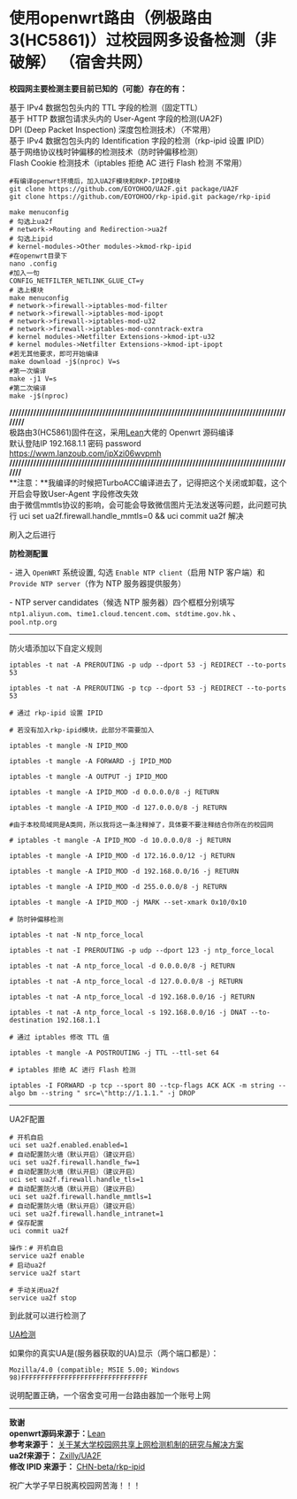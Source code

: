 # 使用openwrt路由（例极路由3(HC5861)）过校园网多设备检测（非破解） （宿舍共网）
**校园网主要检测主要目前已知的（可能）存在的有：**

基于 IPv4 数据包包头内的 TTL 字段的检测（固定TTL）  
基于 HTTP 数据包请求头内的 User-Agent 字段的检测(UA2F)  
DPI (Deep Packet Inspection) 深度包检测技术）（不常用）  
基于 IPv4 数据包包头内的 Identification 字段的检测（rkp-ipid 设置 IPID）  
基于网络协议栈时钟偏移的检测技术（防时钟偏移检测）  
Flash Cookie 检测技术（iptables 拒绝 AC 进行 Flash 检测 不常用）  

```
#有编译openwrt环境后，加入UA2F模块和RKP-IPID模块
git clone https://github.com/EOYOHOO/UA2F.git package/UA2F
git clone https://github.com/EOYOHOO/rkp-ipid.git package/rkp-ipid
```

```
make menuconfig
# 勾选上ua2f
# network->Routing and Redirection->ua2f
# 勾选上ipid
# kernel-modules->Other modules->kmod-rkp-ipid
#在openwrt目录下
nano .config
#加入一句
CONFIG_NETFILTER_NETLINK_GLUE_CT=y
# 选上模块
make menuconfig
# network->firewall->iptables-mod-filter
# network->firewall->iptables-mod-ipopt
# network->firewall->iptables-mod-u32
# network->firewall->iptables-mod-conntrack-extra
# kernel modules->Netfilter Extensions->kmod-ipt-u32
# kernel modules->Netfilter Extensions->kmod-ipt-ipopt
#若无其他要求，即可开始编译
make download -j$(nproc) V=s
#第一次编译
make -j1 V=s
#第二次编译
make -j$(nproc)
```

**/////////////////////////////////////////////////////////////////////////////////////////////////**  
极路由3(HC5861)固件在这，采用[Lean](https://github.com/coolsnowwolf/lede)大佬的 Openwrt 源码编译  
默认登陆IP 192.168.1.1 密码 password  
https://wwm.lanzoub.com/ipXzi06wvpmh  
**////////////////////////////////////////////////////////////////////////////////////////////////**  
**注意：**我编译的时候把TurboACC编译进去了，记得把这个关闭或卸载，这个开启会导致User-Agent 字段修改失效  
由于微信mmtls协议的影响，会可能会导致微信图片无法发送等问题，此问题可执行 uci set ua2f.firewall.handle_mmtls=0 && uci commit ua2f 解决  
  
刷入之后进行  
  
**防检测配置**

\- 进入 `OpenWRT` 系统设置, 勾选 `Enable NTP client`（启用 NTP 客户端）和 `Provide NTP server`（作为 NTP 服务器提供服务）

\- NTP server candidates（候选 NTP 服务器）四个框框分别填写 `ntp1.aliyun.com`、`time1.cloud.tencent.com`、`stdtime.gov.hk` 、`pool.ntp.org`

------

防火墙添加以下自定义规则

```
iptables -t nat -A PREROUTING -p udp --dport 53 -j REDIRECT --to-ports 53

iptables -t nat -A PREROUTING -p tcp --dport 53 -j REDIRECT --to-ports 53

# 通过 rkp-ipid 设置 IPID

# 若没有加入rkp-ipid模块，此部分不需要加入

iptables -t mangle -N IPID_MOD

iptables -t mangle -A FORWARD -j IPID_MOD

iptables -t mangle -A OUTPUT -j IPID_MOD

iptables -t mangle -A IPID_MOD -d 0.0.0.0/8 -j RETURN

iptables -t mangle -A IPID_MOD -d 127.0.0.0/8 -j RETURN

#由于本校局域网是A类网，所以我将这一条注释掉了，具体要不要注释结合你所在的校园网

# iptables -t mangle -A IPID_MOD -d 10.0.0.0/8 -j RETURN

iptables -t mangle -A IPID_MOD -d 172.16.0.0/12 -j RETURN

iptables -t mangle -A IPID_MOD -d 192.168.0.0/16 -j RETURN

iptables -t mangle -A IPID_MOD -d 255.0.0.0/8 -j RETURN

iptables -t mangle -A IPID_MOD -j MARK --set-xmark 0x10/0x10

# 防时钟偏移检测

iptables -t nat -N ntp_force_local

iptables -t nat -I PREROUTING -p udp --dport 123 -j ntp_force_local

iptables -t nat -A ntp_force_local -d 0.0.0.0/8 -j RETURN

iptables -t nat -A ntp_force_local -d 127.0.0.0/8 -j RETURN

iptables -t nat -A ntp_force_local -d 192.168.0.0/16 -j RETURN

iptables -t nat -A ntp_force_local -s 192.168.0.0/16 -j DNAT --to-destination 192.168.1.1

# 通过 iptables 修改 TTL 值

iptables -t mangle -A POSTROUTING -j TTL --ttl-set 64

# iptables 拒绝 AC 进行 Flash 检测

iptables -I FORWARD -p tcp --sport 80 --tcp-flags ACK ACK -m string --algo bm --string " src=\"http://1.1.1." -j DROP
```

------

UA2F配置

```
# 开机自启
uci set ua2f.enabled.enabled=1
# 自动配置防火墙（默认开启）（建议开启）
uci set ua2f.firewall.handle_fw=1
# 自动配置防火墙（默认开启）（建议开启）
uci set ua2f.firewall.handle_tls=1
# 自动配置防火墙（默认开启）（建议开启）
uci set ua2f.firewall.handle_mmtls=1
# 自动配置防火墙（默认开启）（建议开启）
uci set ua2f.firewall.handle_intranet=1
# 保存配置
uci commit ua2f

操作：# 开机自启
service ua2f enable
# 启动ua2f
service ua2f start

# 手动关闭ua2f
service ua2f stop
```

到此就可以进行检测了  

[UA检测](http://ua.233996.xyz/)  

如果你的真实UA是(服务器获取的UA)显示（两个端口都是）：  

```
Mozilla/4.0 (compatible; MSIE 5.00; Windows 98)FFFFFFFFFFFFFFFFFFFFFFFFFFFFFFFF
```

说明配置正确，一个宿舍变可用一台路由器加一个账号上网  

------

**致谢**  
**openwrt源码来源于：**[Lean](https://github.com/coolsnowwolf/lede)  
**参考来源于：** [关于某大学校园网共享上网检测机制的研究与解决方案](https://www.sunbk201.site/posts/crack-campus-network.html)  
**ua2f来源于：** [Zxilly/UA2F](https://github.com/Zxilly/UA2F)  
**修改 IPID 来源于：** [CHN-beta/rkp-ipid](https://github.com/CHN-beta/rkp-ipid)   

祝广大学子早日脱离校园网苦海！！！  
